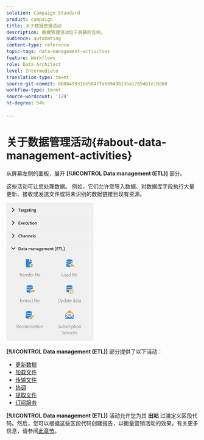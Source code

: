 ```yaml
---
solution: Campaign Standard
product: campaign
title: 关于数据管理活动
description: 数据管理活动位于屏幕的左侧。
audience: automating
content-type: reference
topic-tags: data-management-activities
feature: Workflows
role: Data Architect
level: Intermediate
translation-type: tm+mt
source-git-commit: 088b49931ee5047fa6b949813ba17654b1e10d60
workflow-type: tm+mt
source-wordcount: '124'
ht-degree: 54%

---
```



# 关于数据管理活动{#about-data-management-activities}

从屏幕左侧的面板，展开 **[!UICONTROL Data management (ETL)]** 部分。

这些活动可让您处理数据。 例如，它们允许您导入数据、对数据库字段执行大量更新、接收或发送文件或将未识别的数据链接到现有资源。

![](assets/wkf_etl_activities.png)

**[!UICONTROL Data management (ETL)]** 部分提供了以下活动：

* [更新数据](../../automating/using/update-data.md)
* [加载文件](../../automating/using/load-file.md)
* [传输文件](../../automating/using/transfer-file.md)
* [协调](../../automating/using/reconciliation.md)
* [提取文件](../../automating/using/extract-file.md)
* [订阅服务](../../automating/using/subscription-services.md)

**[!UICONTROL Data management (ETL)]** 活动允许您为其 **出站** 过渡定义区段代码。然后，您可以根据这些区段代码创建报告，以衡量营销活动的效果。有关更多信息，请参阅[此章节](../../reporting/using/creating-a-report-workflow-segment.md)。

